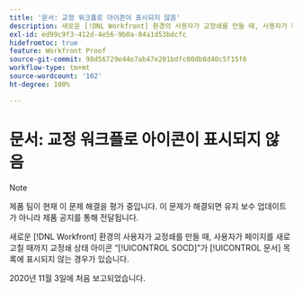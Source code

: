 ```yaml
---
title: '문서: 교정 워크플로 아이콘이 표시되지 않음'
description: 새로운 [!DNL Workfront] 환경의 사용자가 교정쇄를 만들 때, 사용자가 페이지를 새로 고칠 때까지 교정쇄 상태 아이콘 “SOCD”가 문서 목록에 표시되지 않는 경우가 있습니다.
exl-id: ed99c9f3-412d-4e56-9b0a-84a1d53bdcfc
hidefromtoc: true
feature: Workfront Proof
source-git-commit: 98d56729e44e7ab47e201bdfc00db8d40c5f15f6
workflow-type: tm+mt
source-wordcount: '102'
ht-degree: 100%

---
```


# 문서: 교정 워크플로 아이콘이 표시되지 않음

<!--Converted to story-->

>[!NOTE]
>
>제품 팀이 현재 이 문제 해결을 평가 중입니다. 이 문제가 해결되면 유지 보수 업데이트가 아니라 제품 공지를 통해 전달됩니다.

새로운 [!DNL Workfront] 환경의 사용자가 교정쇄를 만들 때, 사용자가 페이지를 새로 고칠 때까지 교정쇄 상태 아이콘 “[!UICONTROL SOCD]”가 [!UICONTROL 문서] 목록에 표시되지 않는 경우가 있습니다.

2020년 11월 3일에 처음 보고되었습니다.
